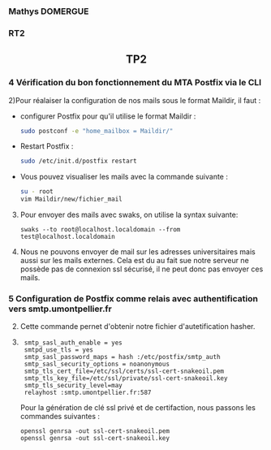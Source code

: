 ### Mathys DOMERGUE
### RT2

## <center> TP2


### 4 Vérification du bon fonctionnement du MTA Postfix via le CLI


2)Pour réalaiser la configuration de nos mails sous le format Maildir, il faut :

- configurer Postfix pour qu'il utilise le format Maildir :
   
   
    ```bash
    sudo postconf -e "home_mailbox = Maildir/"
    ```
- Restart Postfix :
    
    ```bash
    sudo /etc/init.d/postfix restart
    ```
- Vous pouvez visualiser les mails avec la commande suivante :

    ```bash
    su - root
    vim Maildir/new/fichier_mail
    ```

3) Pour envoyer des mails avec swaks, on utilise la syntax suivante:

    ```
    swaks --to root@localhost.localdomain --from test@localhost.localdomain
    ```

4) Nous ne pouvons envoyer de mail sur les adresses universitaires mais aussi sur les mails externes. Cela est du au fait sue notre serveur ne possède pas de connexion ssl sécurisé, il ne peut donc pas envoyer ces mails.

### 5 Configuration de Postfix comme relais avec authentification vers smtp.umontpellier.fr


2) Cette commande pernet d'obtenir notre fichier d'autetification hasher.

3) ```
    smtp_sasl_auth_enable = yes
    smtpd_use_tls = yes
    smtp_sasl_password_maps = hash :/etc/postfix/smtp_auth
    smtp_sasl_security_options = noanonymous
    smtp_tls_cert_file=/etc/ssl/certs/ssl-cert-snakeoil.pem
    smtp_tls_key_file=/etc/ssl/private/ssl-cert-snakeoil.key
    smtp_tls_security_level=may
    relayhost :smtp.umontpellier.fr:587
    ```

    Pour la génération de clé ssl privé et de certifaction, nous passons les commandes suivantes :


    ```
    openssl genrsa -out ssl-cert-snakeoil.pem
    openssl genrsa -out ssl-cert-snakeoil.key
    ```
